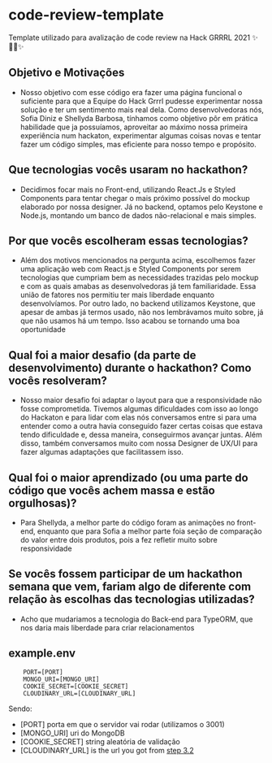 # code-review-template
Template utilizado para avalização de code review na Hack GRRRL 2021 ✨👩‍💻✨


## Objetivo e Motivações
- Nosso objetivo com esse código era fazer uma página funcional o suficiente para que a Equipe do Hack Grrrl pudesse experimentar nossa solução e ter um sentimento mais real dela. Como desenvolvedoras nós, Sofia Diniz e Shellyda Barbosa, tínhamos como objetivo pôr em prática habilidade que ja possuíamos, aproveitar ao máximo nossa primeira experiência num hackaton, experimentar algumas coisas novas e tentar fazer um código simples, mas eficiente para nosso tempo e propósito.

## Que tecnologias vocês usaram no hackathon?
- Decidimos focar mais no Front-end, utilizando React.Js e Styled Components para tentar chegar o mais próximo possível do mockup elaborado por nossa designer. Já no backend, optamos pelo Keystone e Node.js, montando um banco de dados não-relacional e mais simples.

## Por que vocês escolheram essas tecnologias?
- Além dos motivos mencionados na pergunta acima, escolhemos fazer uma aplicação web com React.js e Styled Components por serem tecnologias que cumpriam bem as necessidades trazidas pelo mockup e com as quais amabas as desenvolvedoras já tem familiaridade. Essa união de fatores nos permitiu ter mais liberdade enquanto desenvolvíamos. Por outro lado, no backend utilizamos Keystone, que apesar de ambas já termos usado, não nos lembrávamos muito sobre, já que não usamos há um tempo. Isso acabou se tornando uma boa oportunidade 

## Qual foi a maior desafio (da parte de desenvolvimento) durante o hackathon? Como vocês resolveram?
- Nosso maior desafio foi adaptar o layout para que a responsividade não fosse comprometida. Tivemos algumas dificuldades com isso ao longo do Hackaton e para lidar com elas nós conversamos entre si para uma entender como a outra havia conseguido fazer certas coisas que estava tendo dificuldade e, dessa maneira, conseguirmos avançar juntas. Além disso, também conversamos muito com nossa Designer de UX/UI para fazer algumas adaptações que facilitassem isso.

## Qual foi o maior aprendizado (ou uma parte do código que vocês achem massa e estão orgulhosas)?
- Para Shellyda, a melhor parte do código foram as animações no front-end, enquanto que para Sofia a melhor parte foia seção de comparação do valor entre dois produtos, pois a fez refletir muito sobre responsividade

## Se vocês fossem participar de um hackathon semana que vem, fariam algo de diferente com relação às escolhas das tecnologias utilizadas?
- Acho que mudariamos a tecnologia do Back-end para TypeORM, que nos daria mais liberdade para criar relacionamentos

## example.env
```
    PORT=[PORT]
    MONGO_URI=[MONGO_URI]
    COOKIE_SECRET=[COOKIE_SECRET]
    CLOUDINARY_URL=[CLOUDINARY_URL]
```
Sendo:
- [PORT] porta em que o servidor vai rodar (utilizamos o 3001)
- [MONGO_URI] uri do MongoDB
- [COOKIE_SECRET] string aleatória de validação
- [CLOUDINARY_URL] is the url you got from [step 3.2](##3.-create-cloudinary-account)
